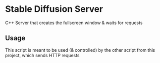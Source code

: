 # Stable Diffusion Server

C++ Server that creates the fullscreen window & waits for requests

## Usage

This script is meant to be used (& controlled) by the other script from this project, which sends HTTP requests